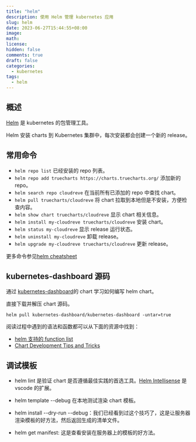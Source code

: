 ```yaml
---
title: "helm"
description: 使用 Helm 管理 kubernetes 应用
slug: helm
date: 2023-06-27T15:44:55+08:00
image:
math:
license:
hidden: false
comments: true
draft: false
categories:
  - kubernetes
tags:
  - helm
---
```


## 概述

[Helm](https://helm.sh/zh/) 是 kubernetes 的包管理工具。

Helm 安装 charts 到 Kubernetes 集群中，每次安装都会创建一个新的 release。

## 常用命令

- `helm repo list` 已经安装的 repo 列表。
- `helm repo add truecharts https://charts.truecharts.org/` 添加新的 repo。
- `helm search repo cloudreve` 在当前所有已添加的 repo 中查找 chart。
- `helm pull truecharts/cloudreve` 将 chart 拉取到本地但是不安装，方便检查内容。
- `helm show chart truecharts/cloudreve` 显示 chart 相关信息。
- `helm install my-cloudreve truecharts/cloudreve` 安装 chart。
- `helm status my-cloudreve` 显示 release 运行状态。
- `helm uninstall my-cloudreve` 卸载 release。
- `helm upgrade my-cloudreve truecharts/cloudreve` 更新 release。

更多命令参见[helm cheatsheet](https://helm.sh/docs/intro/cheatsheet/)

## kubernetes-dashboard 源码

通过 [kubernetes-dashboard](https://github.com/kubernetes/dashboard/tree/master/charts)的 chart 学习如何编写 helm chart。

直接下载并解压 chart 源码。

```shell
helm pull kubernetes-dashboard/kubernetes-dashboard -untar=true
```

阅读过程中遇到的语法和函数都可以从下面的资源中找到：

- [helm 支持的 function list](https://helm.sh/zh/docs/chart_template_guide/function_list/)
- [Chart Development Tips and Tricks](https://helm.sh/zh/docs/howto/charts_tips_and_tricks/)

## 调试模板

- helm lint 是验证 chart 是否遵循最佳实践的首选工具。[Helm Intellisense](https://marketplace.visualstudio.com/items?itemName=Tim-Koehler.helm-intellisense) 是 vscode 的扩展。

- helm template --debug 在本地测试渲染 chart 模板。
- helm install --dry-run --debug：我们已经看到过这个技巧了，这是让服务器渲染模板的好方法，然后返回生成的清单文件。
- helm get manifest: 这是查看安装在服务器上的模板的好方法。

